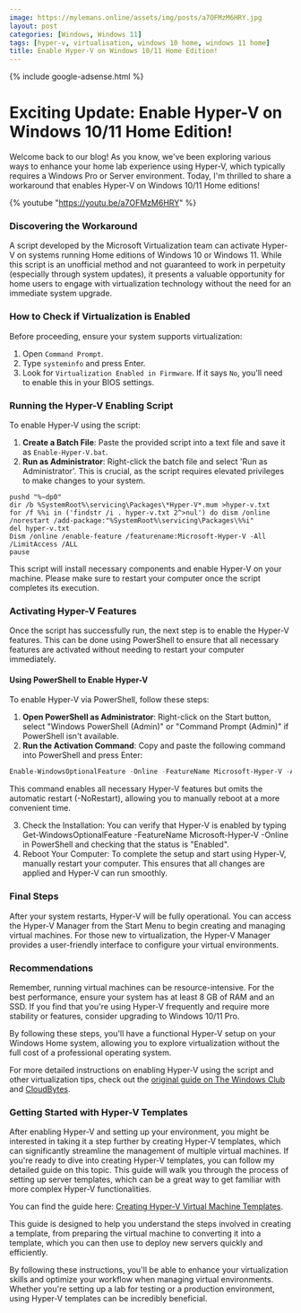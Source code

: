 ```yaml
---
image: https://mylemans.online/assets/img/posts/a7OFMzM6HRY.jpg
layout: post
categories: [Windows, Windows 11]
tags: [hyper-v, virtualisation, windows 10 home, windows 11 home]
title: Enable Hyper-V on Windows 10/11 Home Edition!
---
```


{% include google-adsense.html %}

# Exciting Update: Enable Hyper-V on Windows 10/11 Home Edition!

Welcome back to our blog! As you know, we've been exploring various ways to enhance your home lab experience using Hyper-V, which typically requires a Windows Pro or Server environment. Today, I'm thrilled to share a workaround that enables Hyper-V on Windows 10/11 Home editions!

{% youtube "https://youtu.be/a7OFMzM6HRY" %}

### Discovering the Workaround

A script developed by the Microsoft Virtualization team can activate Hyper-V on systems running Home editions of Windows 10 or Windows 11. While this script is an unofficial method and not guaranteed to work in perpetuity (especially through system updates), it presents a valuable opportunity for home users to engage with virtualization technology without the need for an immediate system upgrade.

### How to Check if Virtualization is Enabled

Before proceeding, ensure your system supports virtualization:
1. Open `Command Prompt`.
2. Type `systeminfo` and press Enter.
3. Look for `Virtualization Enabled in Firmware`. If it says `No`, you'll need to enable this in your BIOS settings.

### Running the Hyper-V Enabling Script

To enable Hyper-V using the script:
1. **Create a Batch File**: Paste the provided script into a text file and save it as `Enable-Hyper-V.bat`.
2. **Run as Administrator**: Right-click the batch file and select 'Run as Administrator'. This is crucial, as the script requires elevated privileges to make changes to your system.

```
pushd "%~dp0"
dir /b %SystemRoot%\servicing\Packages\*Hyper-V*.mum >hyper-v.txt
for /f %%i in ('findstr /i . hyper-v.txt 2^>nul') do dism /online /norestart /add-package:"%SystemRoot%\servicing\Packages\%%i"
del hyper-v.txt
Dism /online /enable-feature /featurename:Microsoft-Hyper-V -All /LimitAccess /ALL
pause
```

This script will install necessary components and enable Hyper-V on your machine. Please make sure to restart your computer once the script completes its execution.

### Activating Hyper-V Features

Once the script has successfully run, the next step is to enable the Hyper-V features. This can be done using PowerShell to ensure that all necessary features are activated without needing to restart your computer immediately.

#### Using PowerShell to Enable Hyper-V

To enable Hyper-V via PowerShell, follow these steps:

1. **Open PowerShell as Administrator**: Right-click on the Start button, select "Windows PowerShell (Admin)" or "Command Prompt (Admin)" if PowerShell isn't available.
2. **Run the Activation Command**: Copy and paste the following command into PowerShell and press Enter:

```powershell
Enable-WindowsOptionalFeature -Online -FeatureName Microsoft-Hyper-V -All -NoRestart
```

This command enables all necessary Hyper-V features but omits the automatic restart (-NoRestart), allowing you to manually reboot at a more convenient time.

3. Check the Installation: You can verify that Hyper-V is enabled by typing Get-WindowsOptionalFeature -FeatureName Microsoft-Hyper-V -Online in PowerShell and checking that the status is "Enabled".
4. Reboot Your Computer: To complete the setup and start using Hyper-V, manually restart your computer. This ensures that all changes are applied and Hyper-V can run smoothly.

### Final Steps

After your system restarts, Hyper-V will be fully operational. You can access the Hyper-V Manager from the Start Menu to begin creating and managing virtual machines. For those new to virtualization, the Hyper-V Manager provides a user-friendly interface to configure your virtual environments.

### Recommendations

Remember, running virtual machines can be resource-intensive. For the best performance, ensure your system has at least 8 GB of RAM and an SSD. If you find that you're using Hyper-V frequently and require more stability or features, consider upgrading to Windows 10/11 Pro.

By following these steps, you'll have a functional Hyper-V setup on your Windows Home system, allowing you to explore virtualization without the full cost of a professional operating system.

For more detailed instructions on enabling Hyper-V using the script and other virtualization tips, check out the [original guide on The Windows Club](https://www.thewindowsclub.com/how-to-install-and-enable-hyper-v-on-windows-10-home) and [CloudBytes](https://cloudbytes.dev/snippets/enable-hyper-v-on-windows-1011-home).


### Getting Started with Hyper-V Templates

After enabling Hyper-V and setting up your environment, you might be interested in taking it a step further by creating Hyper-V templates, which can significantly streamline the management of multiple virtual machines. 
If you're ready to dive into creating Hyper-V templates, you can follow my detailed guide on this topic. This guide will walk you through the process of setting up server templates, which can be a great way to get familiar with more complex Hyper-V functionalities.

You can find the guide here: [Creating Hyper-V Virtual Machine Templates](https://mylemans.online/posts/Server2022-Hyper-V-VirtualMachineTemplates/).

This guide is designed to help you understand the steps involved in creating a template, from preparing the virtual machine to converting it into a template, which you can then use to deploy new servers quickly and efficiently.

By following these instructions, you'll be able to enhance your virtualization skills and optimize your workflow when managing virtual environments. Whether you're setting up a lab for testing or a production environment, using Hyper-V templates can be incredibly beneficial.
